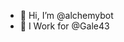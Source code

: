 - 👋 Hi, I’m @alchemybot
- 👀 I Work for @Gale43

<!---
alchemybot/alchemybot is a ✨ special ✨ repository because its `README.md` (this file) appears on your GitHub profile.
You can click the Preview link to take a look at your changes.
--->
